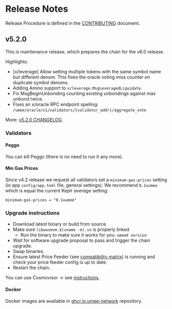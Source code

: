 <!-- markdownlint-disable MD013 -->
<!-- markdownlint-disable MD024 -->
<!-- markdownlint-disable MD040 -->

# Release Notes

Release Procedure is defined in the [CONTRIBUTING](CONTRIBUTING.md#release-procedure) document.

## v5.2.0

This is maintenance release, which prepares the chain for the v6.0 release.

Highlights:

- [x/leverage] Allow setting multiple tokens with the same symbol name but different denom. This fixes the oracle voting miss counter on duplicate symbol denoms.
- Adding Amino support to `x/leverage.MsgLeveragedLiquidate`.
- Fix MsgBeginUnbonding counting existing unbondings against max unbond twice.
- Fixes an x/oracle RPC endpoint spelling: `/umee/oracle/v1/validators/{validator_addr}/aggregate_vote`

More: [v5.2.0 CHANGELOG](https://github.com/umee-network/umee/blob/v5.2.0/CHANGELOG.md).

### Validators

#### Peggo

You can kill Peggo (there is no need to run it any more).

#### Min Gas Prices

Since v4.2 release we request all validators set a `minimum-gas-prices` setting (in app `config/app.toml` file, general settings). We recommend `0.1uumee` which is equal the current Keplr _average_ setting:

```
minimum-gas-prices = "0.1uumee"
```

### Upgrade instructions

- Download latest binary or build from source.
- Make sure `libwasmvm.$(uname -m).so` is properly linked
  - Run the binary to make sure it works for you: `umeed version`
- Wait for software upgrade proposal to pass and trigger the chain upgrade.
- Swap binaries.
- Ensure latest Price Feeder (see [compatibility matrix](https://github.com/umee-network/umee/#release-compatibility-matrix)) is running and check your price feeder config is up to date.
- Restart the chain.

You can use Cosmovisor → see [instructions](https://github.com/umee-network/umee/#cosmovisor).

#### Docker

Docker images are available in [ghcr.io umee-network](https://github.com/umee-network/umee/pkgs/container/umeed) repository.
